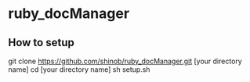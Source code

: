 # ruby_docManager

## How to setup

git clone https://github.com/shinob/ruby_docManager.git [your directory name]
cd [your directory name]
sh setup.sh
